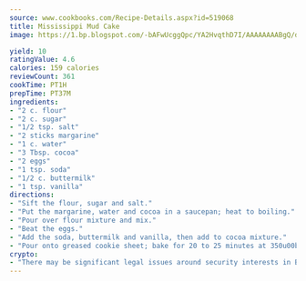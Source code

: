 ```yaml
---
source: www.cookbooks.com/Recipe-Details.aspx?id=519068
title: Mississippi Mud Cake
image: https://1.bp.blogspot.com/-bAFwUcggQpc/YA2HvqthD7I/AAAAAAAABgQ/dGGityjUeSk5WIgvhJroHVt7XYoXF2qygCLcBGAsYHQ/s320/10.png

yield: 10
ratingValue: 4.6
calories: 159 calories
reviewCount: 361
cookTime: PT1H
prepTime: PT37M
ingredients:
- "2 c. flour"
- "2 c. sugar"
- "1/2 tsp. salt"
- "2 sticks margarine"
- "1 c. water"
- "3 Tbsp. cocoa"
- "2 eggs"
- "1 tsp. soda"
- "1/2 c. buttermilk"
- "1 tsp. vanilla"
directions:
- "Sift the flour, sugar and salt."
- "Put the margarine, water and cocoa in a saucepan; heat to boiling."
- "Pour over flour mixture and mix."
- "Beat the eggs."
- "Add the soda, buttermilk and vanilla, then add to cocoa mixture."
- "Pour onto greased cookie sheet; bake for 20 to 25 minutes at 350u00b0."
crypto:
- "There may be significant legal issues around security interests in Bitcoin."
---
```

